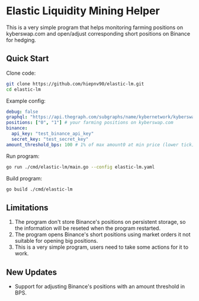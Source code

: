 # Elastic Liquidity Mining Helper

This is a very simple program that helps monitoring farming positions on kyberswap.com and open/adjust corresponding short positions on Binance for hedging.

## Quick Start

Clone code:
```bash
git clone https://github.com/hiepnv90/elastic-lm.git
cd elastic-lm
```

Example config:
```yaml
debug: false
graphql: "https://api.thegraph.com/subgraphs/name/kybernetwork/kyberswap-elastic-matic" # URL endpoint to thegraph's GraphQL
positions: ["0", "1"] # your farming positions on kyberswap.com
binance:
  api_key: "test_binance_api_key"
  secret_key: "test_secret_key"
amount_threshold_bps: 100 # 1% of max amount0 at min price (lower tick)
```

Run program:
```bash
go run ./cmd/elastic-lm/main.go --config elastic-lm.yaml
```

Build program:
```bash
go build ./cmd/elastic-lm
```

## Limitations
1. The program don't store Binance's positions on persistent storage, so the information will be reseted when the program restarted.
1. The program opens Binance's short positions using market orders it not suitable for opening big positions.
1. This is a very simple program, users need to take some actions for it to work.

## New Updates
- Support for adjusting Binance's positions with an amount threshold in BPS.
